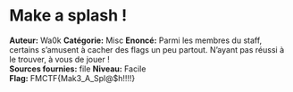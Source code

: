 # Make a splash !

**Auteur:** Wa0k
**Catégorie:** Misc
**Enoncé:** Parmi les membres du staff, certains s’amusent à cacher des flags un peu partout. N’ayant pas
réussi à le trouver, à vous de jouer !  
**Sources fournies:** file
**Niveau:** Facile  
**Flag:** FMCTF{Mak3_A_Spl@$h!!!!}  